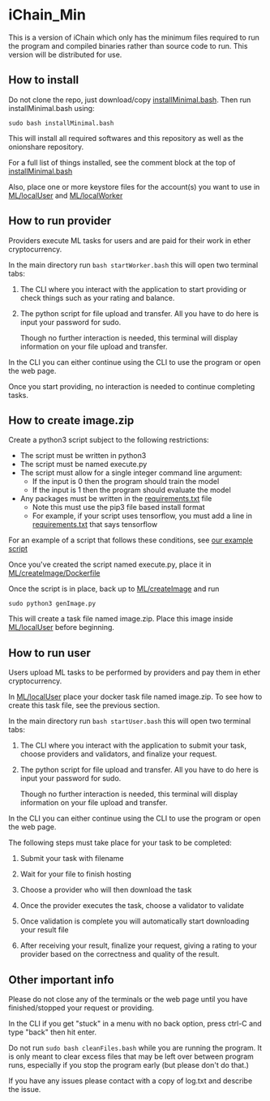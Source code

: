 # iChain_Min
This is a version of iChain which only has the minimum files required to run the program and compiled binaries rather than source code to run. This version will be distributed for use.

## How to install
Do not clone the repo, just download/copy [installMinimal.bash](installMinimal.bash). Then run installMinimal.bash using:

    sudo bash installMinimal.bash

This will install all required softwares and this repository as well as the onionshare repository.

For a full list of things installed, see the comment block at the top of [installMinimal.bash](installMinimal.bash)

Also, place one or more keystore files for the account(s) you want to use in [ML/localUser](ML/localUser) and [ML/localWorker](ML/localWorker)

## How to run provider
Providers execute ML tasks for users and are paid for their work in ether cryptocurrency.

In the main directory run ```bash startWorker.bash``` this will open two terminal tabs:

1) The CLI where you interact with the application to start providing or check things such as your rating and balance.

2) The python script for file upload and transfer. All you have to do here is input your password for sudo.

	Though no further interaction is needed, this terminal will display information on your file upload and transfer.

In the CLI you can either continue using the CLI to use the program or open the web page.

Once you start providing, no interaction is needed to continue completing tasks.

## How to create image.zip

Create a python3 script subject to the following restrictions:

* The script must be written in python3
* The script must be named execute.py
* The script must allow for a single integer command line argument:
	* If the input is 0 then the program should train the model
	* If the input is 1 then the program should evaluate the model
* Any packages must be written in the [requirements.txt](ML/createImage/Dockerfile/requirements.txt) file
	* Note this must use the pip3 file based install format
	* For example, if your script uses tensorflow, you must add a line in [requirements.txt](ML/createImage/Dockerfile/requirements.txt) that says tensorflow
	
For an example of a script that follows these conditions, see [our example script](ML/createImage/example.py)

Once you've created the script named execute.py, place it in [ML/createImage/Dockerfile](ML/createImage/Dockerfile)

Once the script is in place, back up to [ML/createImage](ML/createImage) and run

    sudo python3 genImage.py
    
This will create a task file named image.zip. Place this image inside [ML/localUser](ML/localUser) before beginning.
	
## How to run user
Users upload ML tasks to be performed by providers and pay them in ether cryptocurrency.

In [ML/localUser](ML/localUser) place your docker task file named image.zip. To see how to create this task file, see the previous section.

In the main directory run ```bash startUser.bash``` this will open two terminal tabs:

1) The CLI where you interact with the application to submit your task, choose providers and validators, and finalize your request.

2) The python script for file upload and transfer. All you have to do here is input your password for sudo.

	Though no further interaction is needed, this terminal will display information on your file upload and transfer.

In the CLI you can either continue using the CLI to use the program or open the web page.

The following steps must take place for your task to be completed:

1) Submit your task with filename

2) Wait for your file to finish hosting

3) Choose a provider who will then download the task

4) Once the provider executes the task, choose a validator to validate

5) Once validation is complete you will automatically start downloading your result file

6) After receiving your result,  finalize your request, giving a rating to your provider based on the correctness and quality of the result.

## Other important info
Please do not close any of the terminals or the web page until you have finished/stopped your request or providing.

In the CLI if you get "stuck" in a menu with no back option, press ctrl-C and type "back" then hit enter.

Do not run ```sudo bash cleanFiles.bash``` while you are running the program. It is only meant to clear excess files that may be left over between program runs, especially if you stop the program early (but please don't do that.)

If you have any issues please contact with a copy of log.txt and describe the issue.
